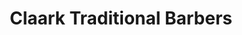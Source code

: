 ---
title: "Claark Traditional Barbers"
url: /colchester/claark-traditional-barbers/
shop: Friseur
---